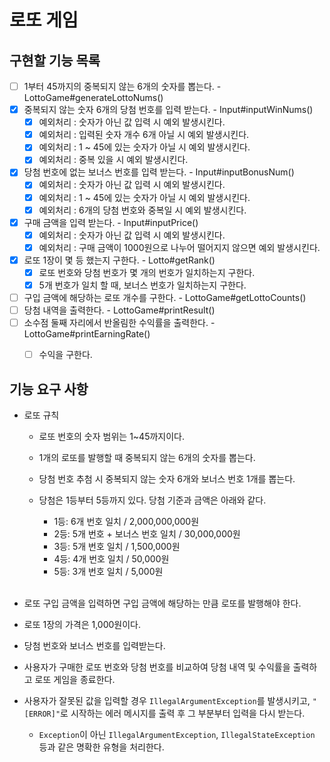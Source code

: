 # 로또 게임

## 구현할 기능 목록
- [ ] 1부터 45까지의 중복되지 않는 6개의 숫자를 뽑는다. - LottoGame#generateLottoNums()
- [x] 중복되지 않는 숫자 6개의 당첨 번호를 입력 받는다. - Input#inputWinNums()
  - [x] 예외처리 : 숫자가 아닌 값 입력 시 예외 발생시킨다.
  - [x] 예외처리 : 입력된 숫자 개수 6개 아닐 시 예외 발생시킨다.
  - [x] 예외처리 : 1 ~ 45에 있는 숫자가 아닐 시 예외 발생시킨다.
  - [x] 예외처리 : 중복 있을 시 예외 발생시킨다.
- [x] 당첨 번호에 없는 보너스 번호를 입력 받는다. - Input#inputBonusNum()
  - [x] 예외처리 : 숫자가 아닌 값 입력 시 예외 발생시킨다.
  - [x] 예외처리 : 1 ~ 45에 있는 숫자가 아닐 시 예외 발생시킨다.
  - [x] 예외처리 : 6개의 당첨 번호와 중복일 시 예외 발생시킨다.
- [x] 구매 금액을 입력 받는다. - Input#inputPrice()
  - [x] 예외처리 : 숫자가 아닌 값 입력 시 예외 발생시킨다.
  - [x] 예외처리 : 구매 금액이 1000원으로 나누어 떨어지지 않으면 예외 발생시킨다.
- [x] 로또 1장이 몇 등 했는지 구한다. - Lotto#getRank()
  - [x] 로또 번호와 당첨 번호가 몇 개의 번호가 일치하는지 구한다.
  - [x] 5개 번호가 일치 할 때, 보너스 번호가 일치하는지 구한다.
- [ ] 구입 금액에 해당하는 로또 개수를 구한다. - LottoGame#getLottoCounts()
- [ ] 당첨 내역을 출력한다. - LottoGame#printResult()
- [ ] 소수점 둘째 자리에서 반올림한 수익률을 출력한다. - LottoGame#printEarningRate()
  - [ ] 수익을 구한다.


## 기능 요구 사항

- 로또 규칙
  - 로또 번호의 숫자 범위는 1~45까지이다.
  - 1개의 로또를 발행할 때 중복되지 않는 6개의 숫자를 뽑는다.
  - 당첨 번호 추첨 시 중복되지 않는 숫자 6개와 보너스 번호 1개를 뽑는다.
  - 당첨은 1등부터 5등까지 있다. 당첨 기준과 금액은 아래와 같다.
      - 1등: 6개 번호 일치 / 2,000,000,000원
      - 2등: 5개 번호 + 보너스 번호 일치 / 30,000,000원
      - 3등: 5개 번호 일치 / 1,500,000원
      - 4등: 4개 번호 일치 / 50,000원
      - 5등: 3개 번호 일치 / 5,000원
  
    <br>
     
- 로또 구입 금액을 입력하면 구입 금액에 해당하는 만큼 로또를 발행해야 한다.
- 로또 1장의 가격은 1,000원이다.
- 당첨 번호와 보너스 번호를 입력받는다.
- 사용자가 구매한 로또 번호와 당첨 번호를 비교하여 당첨 내역 및 수익률을 출력하고 로또 게임을 종료한다.
- 사용자가 잘못된 값을 입력할 경우 `IllegalArgumentException`를 발생시키고, `"[ERROR]"`로 시작하는 에러 메시지를 출력 후 그 부분부터 입력을 다시 받는다.
  - `Exception`이 아닌 `IllegalArgumentException`, `IllegalStateException` 등과 같은 명확한 유형을 처리한다.